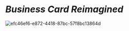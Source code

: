 # ***Business Card Reimagined***

![efc46ef6-e872-4418-87bc-57f8bc13864d](https://github.com/user-attachments/assets/9e3205d3-0501-4928-8e51-e88af99425dd)



